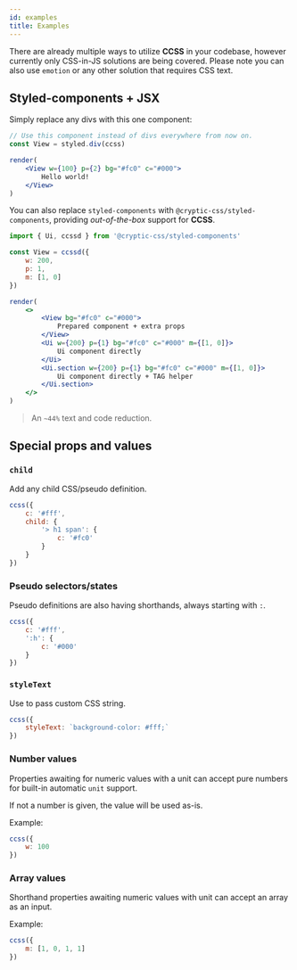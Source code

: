 ```yaml
---
id: examples
title: Examples
---
```


There are already multiple ways to utilize **CCSS** in your codebase,
however currently only CSS-in-JS solutions are being covered. Please
note you can also use `emotion` or any other solution that requires CSS text.

## Styled-components + JSX

Simply replace any divs with this one component:

```jsx live noInline
// Use this component instead of divs everywhere from now on.
const View = styled.div(ccss)

render(
    <View w={100} p={2} bg="#fc0" c="#000">
        Hello world!
    </View>
)
```

You can also replace `styled-components` with `@cryptic-css/styled-components`, providing
_out-of-the-box_ support for **CCSS**.

```js
import { Ui, ccssd } from '@cryptic-css/styled-components'
```

```jsx live noInline
const View = ccssd({
    w: 200,
    p: 1,
    m: [1, 0]
})

render(
    <>
        <View bg="#fc0" c="#000">
            Prepared component + extra props
        </View>
        <Ui w={200} p={1} bg="#fc0" c="#000" m={[1, 0]}>
            Ui component directly
        </Ui>
        <Ui.section w={200} p={1} bg="#fc0" c="#000" m={[1, 0]}>
            Ui component directly + TAG helper
        </Ui.section>
    </>
)
```

> An `~44%` text and code reduction.

## Special props and values

### `child`

Add any child CSS/pseudo definition.

```js live
ccss({
    c: '#fff',
    child: {
        '> h1 span': {
            c: '#fc0'
        }
    }
})
```

### Pseudo selectors/states

Pseudo definitions are also having shorthands, always starting with `:`.

```js live
ccss({
    c: '#fff',
    ':h': {
        c: '#000'
    }
})
```

### `styleText`

Use to pass custom CSS string.

```js live
ccss({
    styleText: `background-color: #fff;`
})
```

### Number values

Properties awaiting for numeric values with a unit can accept
pure numbers for built-in automatic `unit` support.

If not a number is given, the value will be used as-is.

Example:

```js live
ccss({
    w: 100
})
```

### Array values

Shorthand properties awaiting numeric values with unit can
accept an array as an input.

Example:

```js live
ccss({
    m: [1, 0, 1, 1]
})
```

